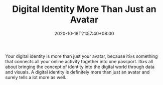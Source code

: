 ﻿---
title: "Digital Identity More Than Just an Avatar"
date: 2020-10-18T21:57:40+08:00
lastmod: 2020-10-18T16:45:40+08:00
draft: false
authors: ["Wanderer"]
description: "Your digital identity is more than just your avatar, because ití»s something that connects all your online activity together into one passport. Ití»s all about bringing the concept of identity into the digital world through data and visuals. A digital identity is definitely more than just an avatar and surely tells a lot more as well."
featuredImage: "digital-identity-more-than-just-an-avatar.png"
tags: ["Virtual World","Play to Earn"]
categories: ["news"]
news: ["Virtual World"]
weight: 
lightgallery: true
pinned: false
recommend: false
recommend1: false
---

Your digital identity is more than just your avatar, because ití»s something that connects all your online activity together into one passport. Ití»s all about bringing the concept of identity into the digital world through data and visuals. A digital identity is definitely more than just an avatar and surely tells a lot more as well.

<!--more-->

